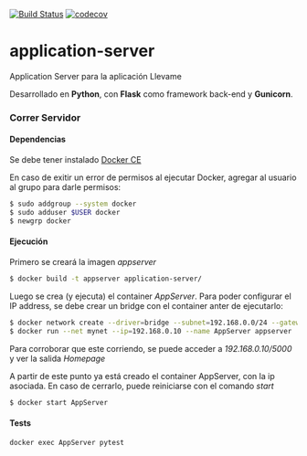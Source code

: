 [![Build Status](https://travis-ci.org/llevame/application-server.svg?branch=master)](https://travis-ci.org/llevame/application-server) [![codecov](https://codecov.io/gh/llevame/application-server/branch/master/graph/badge.svg)](https://codecov.io/gh/llevame/application-server)

# application-server

Application Server para la aplicación Llevame

Desarrollado en **Python**, con **Flask** como framework back-end y **Gunicorn**.

### Correr Servidor

#### Dependencias

Se debe tener instalado [Docker CE](https://store.docker.com/search?offering=community&type=edition) 

En caso de exitir un error de permisos al ejecutar Docker, agregar al usuario al grupo para darle permisos:
```bash
$ sudo addgroup --system docker
$ sudo adduser $USER docker
$ newgrp docker
```

#### Ejecución

Primero se creará la imagen *appserver*
```bash
$ docker build -t appserver application-server/
```

Luego se crea (y ejecuta) el container *AppServer*. Para poder configurar el IP address, 
se debe crear un bridge con el container anter de ejecutarlo:
```bash
$ docker network create --driver=bridge --subnet=192.168.0.0/24 --gateway=192.168.0.1 mynet
$ docker run --net mynet --ip=192.168.0.10 --name AppServer appserver
```

Para corroborar que este corriendo, se puede acceder a *192.168.0.10/5000* y ver la salida _Homepage_

A partir de este punto ya está creado el container AppServer, con la ip asociada. En caso de cerrarlo, 
puede reiniciarse con el comando _start_
```bash
$ docker start AppServer
```

#### Tests

```bash
docker exec AppServer pytest
```
